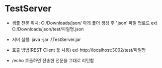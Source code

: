 # TestServer

- 샘플 전문 위치: C:/Downloads/json/ 아래 폴더 생성 후 ‘.json’ 파일 업로드
ex) C:/Downloads/json/test/파일명.json

- 서버 실행: java -jar .\TestServer.jar

- 호출 방법(REST Client 툴 사용)
ex) http://localhost:3002/test/파일명

- /echo 호출하면 전송한 전문을 그대로 리턴함
